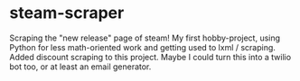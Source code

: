 # steam-scraper
Scraping the "new release" page of steam!
My first hobby-project, using Python for less math-oriented work and getting used to lxml / scraping. 
Added discount scraping to this project. Maybe I could turn this into a twilio bot too, or at least an email generator.
